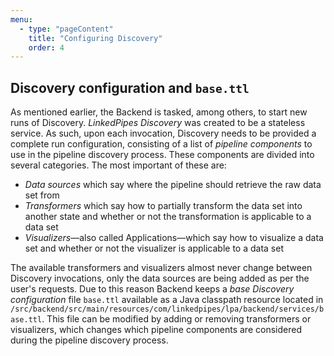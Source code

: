 ```yaml
---
menu:
  - type: "pageContent"
    title: "Configuring Discovery"
    order: 4
---
```


## Discovery configuration and <code>base.ttl</code>

As mentioned earlier, the Backend is tasked, among others, to start new runs of Discovery. _LinkedPipes Discovery_ was
created to be a stateless service. As such, upon each invocation, Discovery needs to be provided a complete run
configuration, consisting of a list of _pipeline components_ to use in the pipeline discovery process. These components
are divided into several categories. The most important of these are:

- _Data sources_ which say where the pipeline should retrieve the raw data set from
- _Transformers_ which say how to partially transform the data set into another state and whether or not the
  transformation is applicable to a data set
- _Visualizers_&mdash;also called Applications&mdash;which say how to visualize a data set and whether or not the
  visualizer is applicable to a data set

The available transformers and visualizers almost never change between Discovery invocations, only the data sources are
being added as per the user's requests. Due to this reason Backend keeps a _base Discovery configuration_ file
`base.ttl` available as a Java classpath resource located in
`/src/backend/src/main/resources/com/linkedpipes/lpa/backend/services/base.ttl`. This file can be modified by adding or
removing transformers or visualizers, which changes which pipeline components are considered during the pipeline
discovery process.
